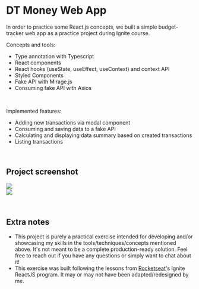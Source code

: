 # DT Money Web App

In order to practice some React.js concepts, we built a simple budget-tracker web app as a practice project during Ignite course.


Concepts and tools:

- Type annotation with Typescript
- React components
- React hooks (useState, useEffect, useContext) and context API
- Styled Components
- Fake API with Mirage.js
- Consuming fake API with Axios

<br>

Implemented features:

- Adding new transactions via modal component
- Consuming and saving data to a fake API
- Calculating and displaying data summary based on created transactions
- Listing transactions

<br>

## Project screenshot

<img src=".github/project-screenshot-1.png"><br>
<img src=".github/project-screenshot-2.png"><br>

<br>

## Extra notes

- This project is purely a practical exercise intended for developing and/or showcasing my skills in the tools/techniques/concepts mentioned above. It's not meant to be a complete production-ready solution. Feel free to reach out if you have any questions or simply want to chat about it!
- This exercise was built following the lessons from [Rocketseat](https://www.rocketseat.com.br/)'s Ignite ReactJS program. It may or may not have been adapted/redesigned by me.
